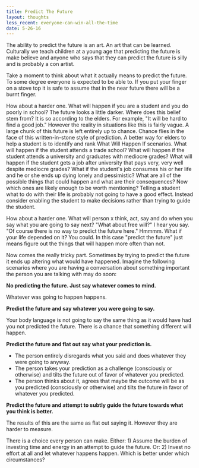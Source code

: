 ```yaml
---
title: Predict The Future
layout: thoughts
less_recent: everyone-can-win-all-the-time
date: 5-26-16
---
```

The ability to predict the future is an art. An art that can be learned. Culturally we teach children at a young age that predicting the future is make believe and anyone who says that they can predict the future is silly and is probably a con artist.

Take a moment to think about what it actually means to predict the future. To some degree everyone is expected to be able to. If you put your finger on a stove top it is safe to assume that in the near future there will be a burnt finger.

How about a harder one. What will happen if you are a student and you do poorly in school? The future looks a little darker. Where does this belief stem from? It is so according to the elders. For example, "It will be hard to find a good job." However the reality in situations like this is fairly vague. A large chunk of this future is left entirely up to chance. Chance flies in the face of this written-in-stone style of prediction. A better way for elders to help a student is to identify and rank What Will Happen If scenarios. What will happen if the student attends a trade school? What will happen if the student attends a university and graduates with mediocre grades? What will happen if the student gets a job after university that pays very, very well despite mediocre grades? What if the student's job consumes his or her life and he or she ends up dying lonely and pessimistic? What are all of the possible things that could happen and what are their consequences? Now which ones are likely enough to be worth mentioning? Telling a student what to do with their life is probably not going to have a good effect. Instead consider enabling the student to make decisions rather than trying to guide the student.

How about a harder one. What will person x think, act, say and do when you say what you are going to say next? "What about free will?" I hear you say. "Of course there is no way to predict the future here." Hmmmm. What if your life depended on it? You could. In this case "predict the future" just means figure out the things that will happen more often than not.

Now comes the really tricky part. Sometimes by trying to predict the future it ends up altering what would have happened. Imagine the following scenarios where you are having a conversation about something important the person you are talking with may do soon:

**No predicting the future. Just say whatever comes to mind.**

Whatever was going to happen happens.

**Predict the future and say whatever you were going to say.**

Your body language is not going to say the same thing as it would have had you not predicted the future. There is a chance that something different will happen.

**Predict the future and flat out say what your prediction is.**

* The person entirely disregards what you said and does whatever they were going to anyway.
* The person takes your prediction as a challenge (consciously or otherwise) and tilts the future out of favor of whatever you predicted.
* The person thinks about it, agrees that maybe the outcome will be as you predicted (consciously or otherwise) and tilts the future in favor of whatever you predicted.

**Predict the future and attempt to subtly guide the future towards what you think is better.**

The results of this are the same as flat out saying it. However they are harder to measure.

<!-- Self fulfilling prophecies -->

There is a choice every person can make. Either: 1) Assume the burden of investing time and energy in an attempt to guide the future. Or: 2) Invest no effort at all and let whatever happens happen. Which is better under which circumstances?
